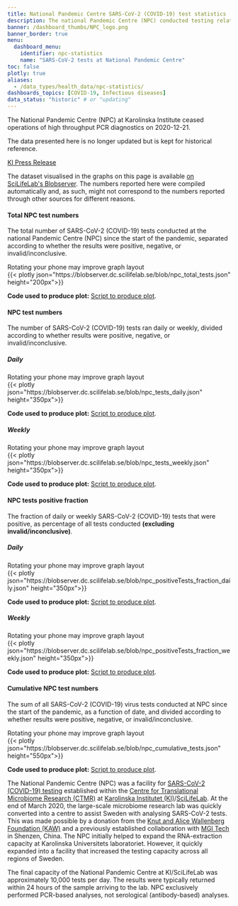 ```yaml
---
title: National Pandemic Centre SARS-CoV-2 (COVID-19) test statistics
description: The national Pandemic Centre (NPC) conducted testing related to SARS-CoV-2 from the start of the pandemic. They show positive, negative, and inconclusive tests. This dashboard is historic, so no longer updated.
banner: /dashboard_thumbs/NPC_logo.png
banner_border: true
menu:
  dashboard_menu:
    identifier: npc-statistics
    name: "SARS-CoV-2 tests at National Pandemic Centre"
toc: false
plotly: true
aliases:
  - /data_types/health_data/npc-statistics/
dashboards_topics: [COVID-19, Infectious diseases]
data_status: "historic" # or "updating"
---
```


<div class="alert alert-info small">
  <p><i class="bi bi-exclamation-triangle-fill"></i>The National Pandemic Centre (NPC) at Karolinska Institute ceased operations of high throughput PCR diagnostics on 2020-12-21.</p>
  <p><span class="font-weight-bold">The data presented here is no longer updated</span> but is kept for historical reference.</p>
  <a class="dark-blue" href="https://nyheter.ki.se/covid-19-tester-ki-atergar-till-ordinarie-laboratorieverksamhet-men-har-fortsatt-beredskap">KI Press Release</a>
</div>

The dataset visualised in the graphs on this page is available [on SciLifeLab's Blobserver](https://blobserver.dc.scilifelab.se/blob/NPC-statistics-data-set.csv). The numbers reported here were compiled automatically and, as such, might not correspond to the numbers reported through other sources for different reasons.

#### Total NPC test numbers

The total number of SARS-CoV-2 (COVID-19) tests conducted at the national Pandemic Centre (NPC) since the start of the pandemic, separated according to whether the results were positive, negative, or invalid/inconclusive.

<div class="d-md-none alert alert-info">
  Rotating your phone may improve graph layout
</div>

 <div class="plot_wrapper mb-3">
    <div class="table-responsive">{{< plotly json="https://blobserver.dc.scilifelab.se/blob/npc_total_tests.json" height="200px">}}</div>
</div>

**Code used to produce plot:** [Script to produce plot](https://github.com/ScilifelabDataCentre/pathogens-portal-visualisations/blob/main/npctests/npc_total_tests.py).

#### NPC test numbers

The number of SARS-CoV-2 (COVID-19) tests ran daily or weekly, divided according to whether results were positive, negative, or invalid/inconclusive.

##### Daily

<div class="d-md-none alert alert-info">
  Rotating your phone may improve graph layout
</div>

<div class="plot_wrapper mb-3">
  <div class="table-responsive">{{< plotly json="https://blobserver.dc.scilifelab.se/blob/npc_tests_daily.json" height="350px">}}</div>
</div>

**Code used to produce plot:** [Script to produce plot](https://github.com/ScilifelabDataCentre/pathogens-portal-visualisations/blob/main/npctests/npc_tests_daily.py).

##### Weekly

<div class="d-md-none alert alert-info">
  Rotating your phone may improve graph layout
</div>

<div class="plot_wrapper mb-3">
  <div class="table-responsive">{{< plotly json="https://blobserver.dc.scilifelab.se/blob/npc_tests_weekly.json" height="350px">}}</div>
</div>

**Code used to produce plot:** [Script to produce plot](https://github.com/ScilifelabDataCentre/pathogens-portal-visualisations/blob/main/npctests/npc_tests_weekly.py).

#### NPC tests positive fraction

The fraction of daily or weekly SARS-CoV-2 (COVID-19) tests that were positive,
as percentage of all tests conducted **(excluding invalid/inconclusive)**.

##### Daily

<div class="d-md-none alert alert-info">
  Rotating your phone may improve graph layout
</div>

<div class="plot_wrapper mb-3">
  <div class="table-responsive">{{< plotly json="https://blobserver.dc.scilifelab.se/blob/npc_positiveTests_fraction_daily.json" height="350px">}}</div>
</div>

**Code used to produce plot:** [Script to produce plot](https://github.com/ScilifelabDataCentre/pathogens-portal-visualisations/blob/main/npctests/npc_positiveTests_fraction_daily.py).

##### Weekly

<div class="d-md-none alert alert-info">
  Rotating your phone may improve graph layout
</div>

<div class="plot_wrapper mb-3">
  <div class="table-responsive">{{< plotly json="https://blobserver.dc.scilifelab.se/blob/npc_positiveTests_fraction_weekly.json" height="350px">}}</div>
</div>

**Code used to produce plot:** [Script to produce plot](https://github.com/ScilifelabDataCentre/pathogens-portal-visualisations/blob/main/npctests/npc_positiveTests_fraction_weekly.py).

#### Cumulative NPC test numbers

The sum of all SARS-CoV-2 (COVID-19) virus tests conducted at NPC since the
start of the pandemic, as a function of date, and divided according to whether results were positive, negative, or invalid/inconclusive.

<div class="d-md-none alert alert-info">
  Rotating your phone may improve graph layout
</div>

<div class="plot_wrapper mb-3">
  <div class="table-responsive">{{< plotly json="https://blobserver.dc.scilifelab.se/blob/npc_cumulative_tests.json" height="550px">}}</div>
</div>

**Code used to produce plot:** [Script to produce plot](https://github.com/ScilifelabDataCentre/pathogens-portal-visualisations/blob/main/npctests/npc_cumulative_tests.py).

The National Pandemic Centre (NPC) was a facility for [SARS-CoV-2 (COVID-19) testing](https://ki.se/mtc/ctmr-and-covid-19) established within the [Centre for Translational Microbiome Research (CTMR)](https://ki.se/en/research/centre-for-translational-microbiome-research-ctmr) at [Karolinska Institutet (KI)](https://ki.se/en)/[SciLifeLab](https://www.scilifelab.se/). At the end of March 2020, the large-scale microbiome research lab was quickly converted into a centre to assist Sweden with analysing SARS-CoV-2 tests. This was made possible by a donation from the [Knut and Alice Wallenberg Foundation (KAW)](https://kaw.wallenberg.org/en) and a previously established collaboration with [MGI Tech](https://en.mgitech.cn/) in Shenzen, China. The NPC initially helped to expand the RNA-extraction capacity at Karolinska Universitets laboratoriet. However, it quickly expanded into a facility that increased the testing capacity across all regions of Sweden.

The final capacity of the National Pandemic Centre at KI/SciLifeLab was approximately 10,000 tests per day. The results were typically returned within 24 hours of the sample arriving to the lab. NPC exclusively performed PCR-based analyses, not serological (antibody-based) analyses.
